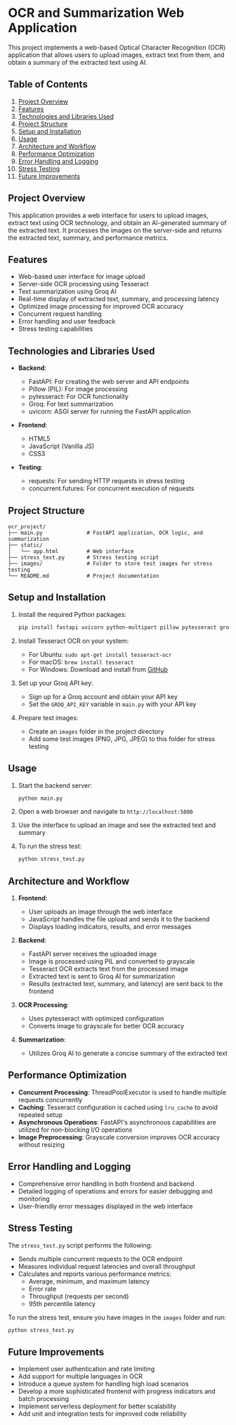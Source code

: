 # OCR and Summarization Web Application

This project implements a web-based Optical Character Recognition (OCR) application that allows users to upload images, extract text from them, and obtain a summary of the extracted text using AI.

## Table of Contents

1. [Project Overview](#project-overview)
2. [Features](#features)
3. [Technologies and Libraries Used](#technologies-and-libraries-used)
4. [Project Structure](#project-structure)
5. [Setup and Installation](#setup-and-installation)
6. [Usage](#usage)
7. [Architecture and Workflow](#architecture-and-workflow)
8. [Performance Optimization](#performance-optimization)
9. [Error Handling and Logging](#error-handling-and-logging)
10. [Stress Testing](#stress-testing)
11. [Future Improvements](#future-improvements)

## Project Overview

This application provides a web interface for users to upload images, extract text using OCR technology, and obtain an AI-generated summary of the extracted text. It processes the images on the server-side and returns the extracted text, summary, and performance metrics.

## Features

- Web-based user interface for image upload
- Server-side OCR processing using Tesseract
- Text summarization using Groq AI
- Real-time display of extracted text, summary, and processing latency
- Optimized image processing for improved OCR accuracy
- Concurrent request handling
- Error handling and user feedback
- Stress testing capabilities

## Technologies and Libraries Used

- **Backend**:
  - FastAPI: For creating the web server and API endpoints
  - Pillow (PIL): For image processing
  - pytesseract: For OCR functionality
  - Groq: For text summarization
  - uvicorn: ASGI server for running the FastAPI application

- **Frontend**:
  - HTML5
  - JavaScript (Vanilla JS)
  - CSS3

- **Testing**:
  - requests: For sending HTTP requests in stress testing
  - concurrent.futures: For concurrent execution of requests

## Project Structure

```
ocr_project/
├── main.py              # FastAPI application, OCR logic, and summarization
├── static/
│   └── app.html         # Web interface
├── stress_test.py       # Stress testing script
├── images/              # Folder to store test images for stress testing
└── README.md            # Project documentation
```

## Setup and Installation

1. Install the required Python packages:
   ```bash
   pip install fastapi uvicorn python-multipart pillow pytesseract groq requests
   ```

2. Install Tesseract OCR on your system:
   - For Ubuntu: `sudo apt-get install tesseract-ocr`
   - For macOS: `brew install tesseract`
   - For Windows: Download and install from [GitHub](https://github.com/UB-Mannheim/tesseract/wiki)

3. Set up your Groq API key:
   - Sign up for a Groq account and obtain your API key
   - Set the `GROQ_API_KEY` variable in `main.py` with your API key

4. Prepare test images:
   - Create an `images` folder in the project directory
   - Add some test images (PNG, JPG, JPEG) to this folder for stress testing

## Usage

1. Start the backend server:
   ```bash
   python main.py
   ```

2. Open a web browser and navigate to `http://localhost:5000`

3. Use the interface to upload an image and see the extracted text and summary

4. To run the stress test:
   ```bash
   python stress_test.py
   ```

## Architecture and Workflow

1. **Frontend**:
   - User uploads an image through the web interface
   - JavaScript handles the file upload and sends it to the backend
   - Displays loading indicators, results, and error messages

2. **Backend**:
   - FastAPI server receives the uploaded image
   - Image is processed using PIL and converted to grayscale
   - Tesseract OCR extracts text from the processed image
   - Extracted text is sent to Groq AI for summarization
   - Results (extracted text, summary, and latency) are sent back to the frontend

3. **OCR Processing**:
   - Uses pytesseract with optimized configuration
   - Converts image to grayscale for better OCR accuracy

4. **Summarization**:
   - Utilizes Groq AI to generate a concise summary of the extracted text

## Performance Optimization

- **Concurrent Processing**: ThreadPoolExecutor is used to handle multiple requests concurrently
- **Caching**: Tesseract configuration is cached using `lru_cache` to avoid repeated setup
- **Asynchronous Operations**: FastAPI's asynchronous capabilities are utilized for non-blocking I/O operations
- **Image Preprocessing**: Grayscale conversion improves OCR accuracy without resizing

## Error Handling and Logging

- Comprehensive error handling in both frontend and backend
- Detailed logging of operations and errors for easier debugging and monitoring
- User-friendly error messages displayed in the web interface

## Stress Testing

The `stress_test.py` script performs the following:

- Sends multiple concurrent requests to the OCR endpoint
- Measures individual request latencies and overall throughput
- Calculates and reports various performance metrics:
  - Average, minimum, and maximum latency
  - Error rate
  - Throughput (requests per second)
  - 95th percentile latency

To run the stress test, ensure you have images in the `images` folder and run:
```bash
python stress_test.py
```

## Future Improvements

- Implement user authentication and rate limiting
- Add support for multiple languages in OCR
- Introduce a queue system for handling high load scenarios
- Develop a more sophisticated frontend with progress indicators and batch processing
- Implement serverless deployment for better scalability
- Add unit and integration tests for improved code reliability
